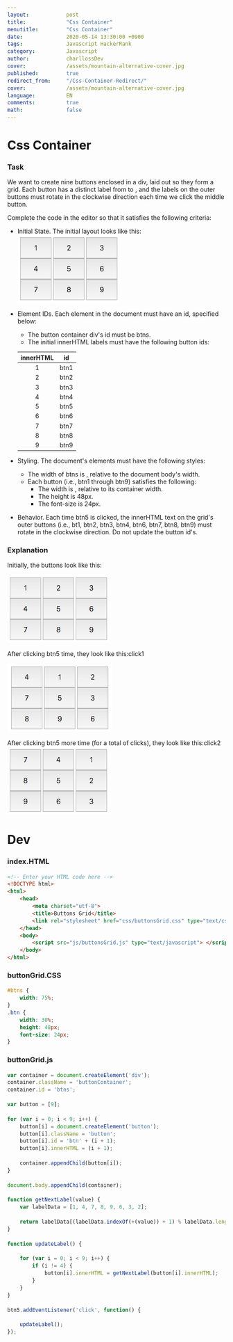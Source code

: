 ```yaml
---
layout:            post
title:             "Css Container"
menutitle:         "Css Container"
date:              2020-05-14 13:30:00 +0900
tags:              Javascript HackerRank
category:          Javascript
author:            charllossDev
cover:             /assets/mountain-alternative-cover.jpg
published:         true
redirect_from:     "/Css-Container-Redirect/"
cover:             /assets/mountain-alternative-cover.jpg
language:          EN
comments:          true
math:			   false
---
```


# Css Container

### Task
We want to create nine buttons enclosed in a div, laid out so they form a  grid. Each button has a distinct label from  to , and the labels on the outer buttons must rotate in the clockwise direction each time we click the middle button.

Complete the code in the editor so that it satisfies the following criteria:
* Initial State. The initial layout looks like this:
![](./assets/2020-05-14-day-8-buttons-containver-3d3156b1.png)

* Element IDs. Each element in the document must have an id, specified below:

  + The button container div's id must be btns.
  + The initial innerHTML labels must have the following button ids:

  | innerHTML |  id |
  | :--: | :--: |
  | 1	 | btn1 |
  | 2 |	btn2 |
  | 3	| btn3 |
  | 4	| btn4 |
  | 5	| btn5 |
  | 6	| btn6 |
  | 7	| btn7 |
  | 8	| btn8 |
  | 9	| btn9 |

* Styling. The document's elements must have the following styles:
  + The width of btns is , relative to the document body's width.
  + Each button (i.e., btn1 through btn9) satisfies the following:
    + The width is , relative to its container width.
    + The height is 48px.
    + The font-size is 24px.
* Behavior. Each time btn5 is clicked, the innerHTML text on the grid's outer buttons (i.e., bt1, btn2, btn3, btn4, btn6, btn7, btn8, btn9) must rotate in the clockwise direction. Do not update the button id's.


### Explanation

Initially, the buttons look like this:

![](./assets/2020-05-14-day-8-buttons-containver-3d3156b1.png)

After clicking btn5  time, they look like this:click1

![](./assets/2020-05-14-day-8-buttons-containver-c381fd5c.png)

After clicking btn5  more time (for a total of  clicks), they look like this:click2
![](./assets/2020-05-14-day-8-buttons-containver-4b336e83.png)


# Dev

### index.HTML
```html
<!-- Enter your HTML code here -->
<!DOCTYPE html>
<html>
    <head>
        <meta charset="utf-8">
        <title>Buttons Grid</title>
        <link rel="stylesheet" href="css/buttonsGrid.css" type="text/css">
    </head>
    <body>
        <script src="js/buttonsGrid.js" type="text/javascript"> </script>
    </body>
</html>
```

### buttonGrid.CSS
```css
#btns {
    width: 75%;
}
.btn {
    width: 30%;
    height: 48px;
    font-size: 24px;
}
```

### buttonGrid.js
```js
var container = document.createElement('div');
container.className = 'buttonContainer';
container.id = 'btns';

var button = [9];

for (var i = 0; i < 9; i++) {
    button[i] = document.createElement('button');
    button[i].className = 'button';
    button[i].id = 'btn' + (i + 1);
    button[i].innerHTML = (i + 1);

    container.appendChild(button[i]);
}

document.body.appendChild(container);

function getNextLabel(value) {
    var labelData = [1, 4, 7, 8, 9, 6, 3, 2];

    return labelData[(labelData.indexOf(+(value)) + 1) % labelData.length];
}

function updateLabel() {

    for (var i = 0; i < 9; i++) {
        if (i != 4) {
            button[i].innerHTML = getNextLabel(button[i].innerHTML);
        }
    }
}

btn5.addEventListener('click', function() {

    updateLabel();
});

```
